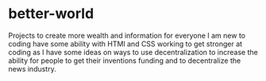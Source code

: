 # better-world
Projects to create more wealth and information for everyone
I am new to coding have some ability with HTMl and CSS working to get stronger at coding as I have some ideas on ways to use decentralization to increase the ability for people to get their inventions funding and to decentralize the news industry.

